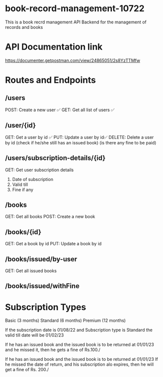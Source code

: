 # book-record-management-10722

This is a book recrd management API Backend for the management of records and books

# API Documentation link

https://documenter.getpostman.com/view/24865051/2s8YzTTMfw

# Routes and Endpoints

## /users
POST: Create a new user ✅
GET: Get all list of users ✅

## /user/{id}
GET: Get a user by id ✅
PUT: Update a user by id✅
DELETE: Delete a user by id (check if he/she still has an issued book) (is there any fine to be paid)

## /users/subscription-details/{id}
GET: Get user subscription details
1. Date of subscription
2. Valid till
3. Fine if any



## /books

GET: Get all books
POST: Create a new book


## /books/{id}

GET: Get a book by id
PUT: Update a book by id

## /books/issued/by-user
GET: Get all issued books

## /books/issued/withFine


# Subscription Types
Basic (3 months)
Standard (6 months)
Premium (12 months)

If the subscription date is 01/08/22
and Subscription type is Standard
the valid till date will be 01/02/23

If he has an issued book and the issued book is to be returned at 01/01/23 and he missed it, then he gets a fine of Rs.100./

If he has an issued book and the issued book is to be returned at 01/01/23
If he missed the date of return, and his subscription alo expires, then he will get a fine of Rs. 200./